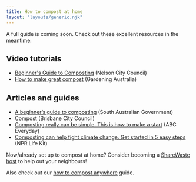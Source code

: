 ```yaml
---
title: How to compost at home
layout: "layouts/generic.njk"
---
```


A full guide is coming soon. Check out these excellent resources in the meantime:

## Video tutorials

- <a href="https://www.youtube.com/watch?v=egyNJ7xPyoQ" target="_blank" rel="noopener">Beginner's Guide to Composting</a> (Nelson City Council)
- <a href="https://www.youtube.com/watch?v=lGynzcwXZk4" target="_blank" rel="noopener">How to make great compost</a> (Gardening Australia)

## Articles and guides

- <a href="https://www.environment.sa.gov.au/goodliving/posts/2019/05/guide-to-composting" target="_blank" rel="noopener">A beginner’s guide to composting</a> (South Australian Government)
- <a href="https://www.brisbane.qld.gov.au/clean-and-green/green-home-and-community/sustainable-gardening/compost-and-food-waste-recycling/compost" target="_blank" rel="noopener">Compost</a> (Brisbane City Council)
- <a href="https://www.abc.net.au/everyday/composting-really-can-be-simple-this-is-how-to-start/11281516" target="_blank" rel="noopener">Composting really can be simple. This is how to make a start</a> (ABC Everyday)
- <a href="https://www.npr.org/2020/04/07/828918397/how-to-compost-at-home" target="_blank" rel="noopener">Composting can help fight climate change. Get started in 5 easy steps</a> (NPR Life Kit)

Now/already set up to compost at home? Consider becoming a <a href="https://sharewaste.com" target="_blank" rel="noopener">ShareWaste host</a> to help out your neighbours!

Also check out our [how to compost anywhere](/compost-anywhere) guide.
